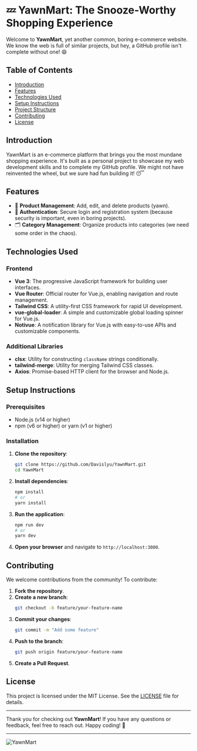 
# 💤 YawnMart: The Snooze-Worthy Shopping Experience

Welcome to **YawnMart**, yet another common, boring e-commerce website. We know the web is full of similar projects, but hey, a GitHub profile isn't complete without one! 😄

## Table of Contents

- [Introduction](#introduction)
- [Features](#features)
- [Technologies Used](#technologies-used)
- [Setup Instructions](#setup-instructions)
- [Project Structure](#project-structure)
- [Contributing](#contributing)
- [License](#license)

## Introduction

YawnMart is an e-commerce platform that brings you the most mundane shopping experience. It's built as a personal project to showcase my web development skills and to complete my GitHub profile. We might not have reinvented the wheel, but we sure had fun building it! 😴

## Features

- 🛒 **Product Management**: Add, edit, and delete products (yawn).
- 🔐 **Authentication**: Secure login and registration system (because security is important, even in boring projects).
- 🗂️ **Category Management**: Organize products into categories (we need some order in the chaos).

## Technologies Used

### Frontend

- **Vue 3**: The progressive JavaScript framework for building user interfaces.
- **Vue Router**: Official router for Vue.js, enabling navigation and route management.
- **Tailwind CSS**: A utility-first CSS framework for rapid UI development.
- **vue-global-loader**: A simple and customizable global loading spinner for Vue.js.
- **Notivue**: A notification library for Vue.js with easy-to-use APIs and customizable components.

### Additional Libraries

- **clsx**: Utility for constructing `className` strings conditionally.
- **tailwind-merge**: Utility for merging Tailwind CSS classes.
- **Axios**: Promise-based HTTP client for the browser and Node.js.

## Setup Instructions

### Prerequisites

- Node.js (v14 or higher)
- npm (v6 or higher) or yarn (v1 or higher)

### Installation

1. **Clone the repository**:
   ```sh
   git clone https://github.com/Davislyu/YawnMart.git
   cd YawnMart
   ```

2. **Install dependencies**:
   ```sh
   npm install
   # or
   yarn install
   ```

3. **Run the application**:
   ```sh
   npm run dev
   # or
   yarn dev
   ```

4. **Open your browser** and navigate to `http://localhost:3000`.

## Contributing

We welcome contributions from the community! To contribute:

1. **Fork the repository**.
2. **Create a new branch**:
   ```sh
   git checkout -b feature/your-feature-name
   ```
3. **Commit your changes**:
   ```sh
   git commit -m "Add some feature"
   ```
4. **Push to the branch**:
   ```sh
   git push origin feature/your-feature-name
   ```
5. **Create a Pull Request**.

## License

This project is licensed under the MIT License. See the [LICENSE](LICENSE) file for details.

---

Thank you for checking out **YawnMart**! If you have any questions or feedback, feel free to reach out. Happy coding! 🚀

---

![YawnMart](https://user-images.githubusercontent.com/yourimage.jpg)

